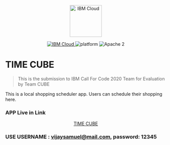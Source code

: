 <p align="center">
    <a href="https://cloud.ibm.com">
        <img src="https://my1.digitalexperience.ibm.com/8304c341-f896-4e04-add0-0a9ae02473ba/dxdam/2d/2d559197-6763-4e47-a2cb-8f54c449ff26/ibm-cloud.svg" height="100" alt="IBM Cloud">
    </a>
</p>


<p align="center">
    <a href="https://cloud.ibm.com">
    <img src="https://img.shields.io/badge/IBM%20Cloud-powered-blue.svg" alt="IBM Cloud">
    </a>
    <img src="https://img.shields.io/badge/platform-node-lightgrey.svg?style=flat" alt="platform">
    <img src="https://img.shields.io/badge/license-Apache2-blue.svg?style=flat" alt="Apache 2">
</p>


# TIME CUBE

> This is the submission to IBM Call For Code 2020 Team for Evaluation by Team CUBE

This is a local shopping scheduler app. Users can schedule their shopping here.


### APP Live in Link

<p align="center"> 
    <a href="https://ibmcfc.mybluemix.net/"> 
    TIME CUBE 
    </a>
</p>

### USE USERNAME : vijaysamuel@mail.com, password: 12345

